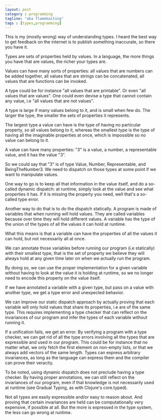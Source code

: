 ```yaml
---
layout: post
category : programming
tagline: "aka flamebaiting"
tags : [types,programming]
---
```


This is my (mostly wrong) way of understanding types. I heard the best
way to get feedback on the internet is to publish something
inaccurate, so there you have it.

<!-- more -->

Types are sets of properties held by values. In a language, the more
things you have that are values, the richer your types are.

Values can have many sorts of properties: all values that are numbers
can be added together, all values that are strings can be
concatenated, all values that are functions can be invoked.

A type could be for instance "all values that are printable". Or even
"all values that are values". One could even devise a type that cannot
contain any value, i.e "all values that are not values".

A type is large if many values belong to it, and is small when few
do. The larger the type, the smaller the sets of properties it
represents.

The largest type a value can have is the type of having no particular
property, so all values belong to it, whereas the smallest type is the
type of having all the imaginable properties at once, which is
impossible so no value can belong to it.

A value can have many properties: "3" is a value, a number, a
representable value, and it has the value "3".

So we could say that "3" is of type Value, Number, Representable, and
BeingTheNumber3. We need to dispatch on those types at some point if
we want to manipulate values.

One way to go is to keep all that information in the value itself, and
do a so-called dynamic dispatch: at runtime, simply look at the value
and see what properties it has. If it is missing the property you
need, well that's a so-called type error.

Another way to do that is to do the dispatch statically. A program is
made of variables that when running will hold values. They are called
variables because over time they will hold different values. A
variable has the type of the union of the types of all the values it
can hold at runtime.

What this means is that a variable can have the properties of all the
values it can hold, but not necessarily all at once.

We can annotate those variables before running our program (i.e
statically) with their smallest type, that is the set of property we
believe they will always hold at any given time later on when we
actually run the program.

By doing so, we can use the proper implementation for a given variable
without having to look at the value it is holding at runtime, so we no
longer need to encode this property on the value itself.

If we have annotated a variable with a given type, but pass on a value
with another type, we get a type error and unexpected behavior.

We can improve our static dispatch approach by actually proving that
each variable will only hold values that share its properties, i.e are
of the same type. This requires implementing a type checker that can
reflect on the invariances of our program and infer the types of each
variable without running it.

If a unification fails, we get an error. By verifying a program with a
type checker, we can get rid of all the type errors involving all the
types that are expressible and used in our program. This could be for
instance that no matter what, we only fetch the first element on
non-empty lists, or that we always add vectors of the same
length. Types can express arbitrary invariances, as long as the
language can express them and the compiler can prove their veracity.

To be noted, using dynamic dispatch does not preclude having a type
checker. By having proper annotations, we can still reflect on the
invariances of our program, even if that knowledge is not necessarily
used at runtime (see Gradual Typing, as with Clojure's core.typed).

Not all types are easily expressible and/or easy to reason about. And
proving that certain invariances are held can be computationally very
expensive, if possible at all. But the more is expressed in the type
system, the less can go wrong at runtime.
